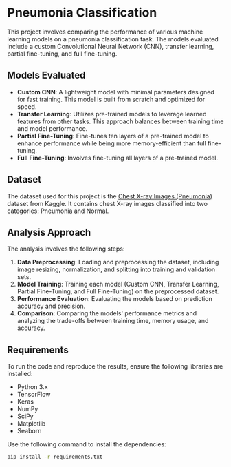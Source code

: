 # Pneumonia Classification

This project involves comparing the performance of various machine learning models on a pneumonia classification task. The models evaluated include a custom Convolutional Neural Network (CNN), transfer learning, partial fine-tuning, and full fine-tuning.

## Models Evaluated

- **Custom CNN**: A lightweight model with minimal parameters designed for fast training. This model is built from scratch and optimized for speed.
- **Transfer Learning**: Utilizes pre-trained models to leverage learned features from other tasks. This approach balances between training time and model performance.
- **Partial Fine-Tuning**: Fine-tunes ten layers of a pre-trained model to enhance performance while being more memory-efficient than full fine-tuning.
- **Full Fine-Tuning**: Involves fine-tuning all layers of a pre-trained model. 

## Dataset

The dataset used for this project is the [Chest X-ray Images (Pneumonia)](https://www.kaggle.com/datasets/paultimothymooney/chest-xray-pneumonia/data) dataset from Kaggle. It contains chest X-ray images classified into two categories: Pneumonia and Normal. 

## Analysis Approach

The analysis involves the following steps:

1. **Data Preprocessing**: Loading and preprocessing the dataset, including image resizing, normalization, and splitting into training and validation sets.
2. **Model Training**: Training each model (Custom CNN, Transfer Learning, Partial Fine-Tuning, and Full Fine-Tuning) on the preprocessed dataset.
3. **Performance Evaluation**: Evaluating the models based on prediction accuracy and precision.
4. **Comparison**: Comparing the models' performance metrics and analyzing the trade-offs between training time, memory usage, and accuracy.

## Requirements

To run the code and reproduce the results, ensure the following libraries are installed:

- Python 3.x
- TensorFlow
- Keras
- NumPy
- SciPy
- Matplotlib
- Seaborn

Use the following command to install the dependencies:

```bash
pip install -r requirements.txt
